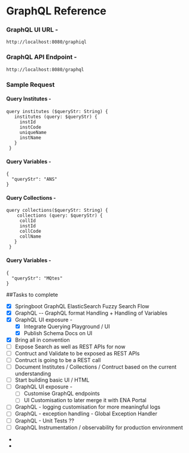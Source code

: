 # GraphQL Reference 

### GraphQL UI URL -
```shell
http://localhost:8080/graphiql
```

### GraphQL API Endpoint -
```shell
http://localhost:8080/graphql
```

### Sample Request

#### Query Institutes - 
```shell
query institutes ($queryStr: String) {
   institutes (query: $queryStr) {
     instId
     instCode
     uniqueName
     instName
   }
 }
```
#### Query Variables -
```shell
{
  "queryStr": "ANS"
}
```

#### Query Collections -
```shell
query collections($queryStr: String) {
    collections (query: $queryStr) {
     collId
     instId
     collCode
     collName
   }
 }
```
#### Query Variables -
```shell
{
  "queryStr": "MQtes"
}
```

##Tasks to complete
- [X] Springboot GraphQL ElasticSearch Fuzzy Search Flow
- [X] GraphQL -- GraphQL format Handling + Handling of Variables
- [X] GraphQL UI exposure -
  - [X] Integrate Querying Playground / UI
  - [X] Publish Schema Docs on UI
- [X] Bring all in convention
- [ ] Expose Search as well as REST APIs for now
- [ ] Contruct and Validate to be exposed as REST APIs
- [ ] Contruct is going to be a REST call
- [ ] Document Institutes / Collections / Contruct based on the current understanding 
- [ ] Start building basic UI / HTML 
- [ ] GraphQL UI exposure -
  - [ ] Customise GraphQL endpoints
  - [ ] UI Customisation to later merge it with ENA Portal
- [ ] GraphQL - logging customisation for more meaningful logs
- [ ] GraphQL - exception handling - Global Exception Handler
- [ ] GraphQL - Unit Tests ??
- [ ] GraphQL Instrumentation / observability for production environment
- 
- 


